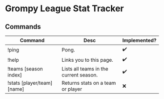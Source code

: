 # Grompy League Stat Tracker

## Commands

| Command | Desc | Implemented? |
|-------- | -----| -----|
|!ping|Pong.| ✔️ |
|!help|Links you to this page.| ✔️ |
|!teams [season index]| Lists all teams in the current season.| ✔️ |
|!stats [player/team] [name]| Returns stats on a team or player|❌|
